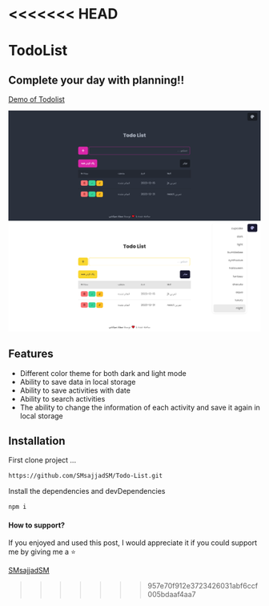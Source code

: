 <<<<<<< HEAD
=======
# TodoList
## Complete your day with planning!!

[Demo of Todolist](https://smsajjadsm.github.io/Todo-List/)

![plot](./IMG/1.png)
![plot](./IMG/2.png)





## Features

- Different color theme for both dark and light mode
- Ability to save data in local storage
- Ability to save activities with date
- Ability to search activities
- The ability to change the information of each activity and save it again in local storage






## Installation


First clone project ...

```sh
https://github.com/SMsajjadSM/Todo-List.git
```

Install the dependencies and devDependencies

```sh
npm i
```


#### How to support?
 If you enjoyed and used this post,
I would appreciate it if you could
support me by giving me a ⭐

[SMsajjadSM](https://github.com/SMsajjadSM/Todo-List)






>>>>>>> 957e70f912e3723426031abf6ccf005bdaaf4aa7
